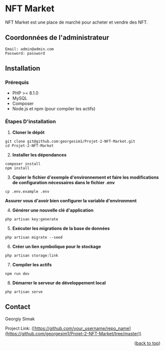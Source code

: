 # NFT Market

NFT Market est une place de marché pour acheter et vendre des NFT.

## Coordonnées de l'administrateur
```
Email: admin@admin.com
Password: password
```

## Installation

### Prérequis

- PHP >= 8.1.0
- MySQL 
- Composer
- Node.js et npm (pour compiler les actifs)

### Étapes D'installation

1. **Cloner le dépôt**
```
git clone git@github.com:georgesim1/Projet-2-NFT-Market.git
cd Projet-2-NFT-Market
```
   
2. **Installer les dépendances**
 ```
composer install
npm install
 ```

3. **Copier le fichier d'exemple d'environnement et faire les modifications de configuration nécessaires dans le fichier .env**
 ```
cp .env.example .env
 ```
**Assurer vous d'avoir bien configurer la variable d'environment**

4. **Générer une nouvelle clé d'application**
 ```
php artisan key:generate
 ```
5. **Exécuter les migrations de la base de données**
 ```
php artisan migrate --seed
 ```
6. **Créer un lien symbolique pour le stockage**
 ```
php artisan storage:link
 ```
7. **Compiler les actifs**
 ```
npm run dev
 ```
8. **Démarrer le serveur de développement local**
 ```
php artisan serve
 ```
<!-- CONTACT -->
## Contact

Georgiy Simak

Project Link: ([https://github.com/your_username/repo_name](https://github.com/georgesim1/Projet-2-NFT-Market/tree/master))

<p align="right">(<a href="#readme-top">back to top</a>)</p>
